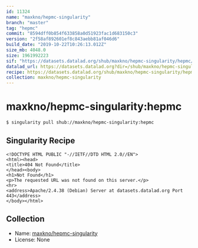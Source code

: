 ```yaml
---
id: 11324
name: "maxkno/hepmc-singularity"
branch: "master"
tag: "hepmc"
commit: "8594dff0b854f633858a0d51923fac1d683150c3"
version: "2f58af892601ef8c843aebb81af046d6"
build_date: "2019-10-22T10:26:13.012Z"
size_mb: 4048.0
size: 1961992223
sif: "https://datasets.datalad.org/shub/maxkno/hepmc-singularity/hepmc/2019-10-22-8594dff0-2f58af89/2f58af892601ef8c843aebb81af046d6.sif"
datalad_url: https://datasets.datalad.org?dir=/shub/maxkno/hepmc-singularity/hepmc/2019-10-22-8594dff0-2f58af89/
recipe: https://datasets.datalad.org/shub/maxkno/hepmc-singularity/hepmc/2019-10-22-8594dff0-2f58af89/Singularity
collection: maxkno/hepmc-singularity
---
```


# maxkno/hepmc-singularity:hepmc

```bash
$ singularity pull shub://maxkno/hepmc-singularity:hepmc
```

## Singularity Recipe

```singularity
<!DOCTYPE HTML PUBLIC "-//IETF//DTD HTML 2.0//EN">
<html><head>
<title>404 Not Found</title>
</head><body>
<h1>Not Found</h1>
<p>The requested URL was not found on this server.</p>
<hr>
<address>Apache/2.4.38 (Debian) Server at datasets.datalad.org Port 443</address>
</body></html>
```

## Collection

 - Name: [maxkno/hepmc-singularity](https://github.com/maxkno/hepmc-singularity)
 - License: None


